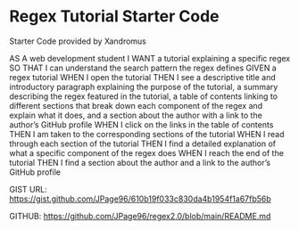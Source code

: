 # Regex Tutorial Starter Code

Starter Code provided by Xandromus

AS A web development student
I WANT a tutorial explaining a specific regex
SO THAT I can understand the search pattern the regex defines
GIVEN a regex tutorial
WHEN I open the tutorial
THEN I see a descriptive title and introductory paragraph explaining the purpose of the tutorial, a summary describing the regex featured in the tutorial, a table of contents linking to different sections that break down each component of the regex and explain what it does, and a section about the author with a link to the author’s GitHub profile
WHEN I click on the links in the table of contents
THEN I am taken to the corresponding sections of the tutorial
WHEN I read through each section of the tutorial
THEN I find a detailed explanation of what a specific component of the regex does
WHEN I reach the end of the tutorial
THEN I find a section about the author and a link to the author’s GitHub profile

GIST URL: https://gist.github.com/JPage96/610b19f033c830da4b1954f1a67fb56b

GITHUB: https://github.com/JPage96/regex2.0/blob/main/README.md
